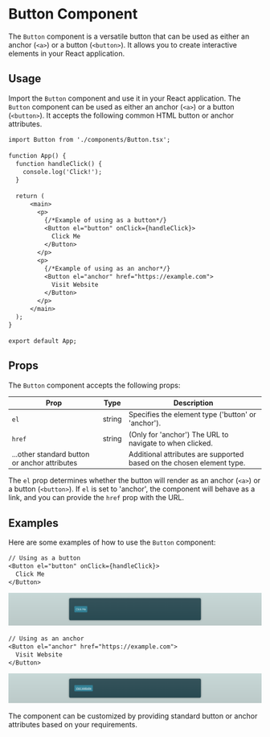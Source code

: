 # Button Component

The `Button` component is a versatile button that can be used as either an anchor (`<a>`) or a button (`<button>`). It
allows you to create interactive elements in your React application.

## Usage

Import the `Button` component and use it in your React application. The `Button` component can be used as either an
anchor (`<a>`) or a button (`<button>`). It accepts the following common HTML button or anchor attributes.

```tsx
import Button from './components/Button.tsx';

function App() {
  function handleClick() {
    console.log('Click!');
  }

  return (
      <main>
        <p>
          {/*Example of using as a button*/}
          <Button el="button" onClick={handleClick}>
            Click Me
          </Button>
        </p>
        <p>
          {/*Example of using as an anchor*/}
          <Button el="anchor" href="https://example.com">
            Visit Website
          </Button>
        </p>
      </main>
  );
}

export default App;
```

## Props

The `Button` component accepts the following props:

| Prop                                          | Type   | Description                                                           |
|-----------------------------------------------|--------|-----------------------------------------------------------------------|
| `el`                                          | string | Specifies the element type ('button' or 'anchor').                    |
| `href`                                        | string | (Only for 'anchor') The URL to navigate to when clicked.              |
| ...other standard button or anchor attributes |        | Additional attributes are supported based on the chosen element type. |

The `el` prop determines whether the button will render as an anchor (`<a>`) or a button (`<button>`). If `el` is set
to 'anchor', the component will behave as a link, and you can provide the `href` prop with the URL.

## Examples

Here are some examples of how to use the `Button` component:

```tsx
// Using as a button
<Button el="button" onClick={handleClick}>
  Click Me
</Button>
```

![Button Component Example 1](example-button-button.png)

```tsx
// Using as an anchor
<Button el="anchor" href="https://example.com">
  Visit Website
</Button>
```

![Button Component Example 2](example-button-anchor.png)

The component can be customized by providing standard button or anchor attributes based on your requirements.